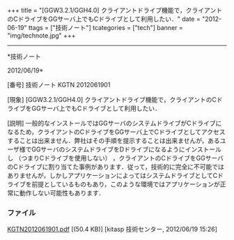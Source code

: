 ﻿+++
title = "[GGW3.2.1/GGH4.0] クライアントドライブ機能で，クライアントのCドライブをGGサーバ上でもCドライブとして利用したい．"
date = "2012-06-19"
ttags = ["技術ノート"]
tcategories = ["tech"]
banner = "img/technote.jpg"
+++

-----------------------------------------------------------------------------------------------------------------------------

*技術ノート

2012/06/19*


[番号]
技術ノート KGTN 2012061901

[現象]
[GGW3.2.1/GGH4.0]
クライアントドライブ機能で，クライアントのCドライブをGGサーバ上でもCドライブとして利用したい．

[説明]
一般的なインストールではGGサーバのシステムドライブがCドライブになるため，クライアントのCドライブをGGサーバ上でCドライブとしてアクセスすることは出来ません．弊社はその手順を提示することは出来ませんが，あるユーザ様でGGサーバのシステムドライブをDドライブになるようにインストールし
（つまりCドライブを使用しない）
，クライアントのCドライブをGGサーバのCドライブに割り当てた事例があります．従って，技術的に完全に不可能ではありませんが，しかしアプリケーションによってはシステムドライブとしてCドライブを前提としているものもあり，このような環境ではアプリケーションが正常に動作しない可能性もあります．


### ファイル

 
 


[KGTN2012061901.pdf](http://techreport.kitasp.net/attachments/download/911/KGTN2012061901.pdf)
 [(50.4 KB)] [kitasp 技術センター, 2012/06/19
15:26]


 


 

